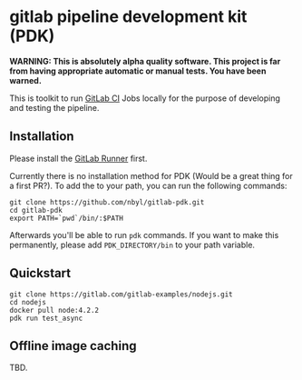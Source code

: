 # gitlab pipeline development kit (PDK)

**WARNING: This is absolutely alpha quality software. This project is far from having appropriate automatic or manual tests. You have been warned.**

This is toolkit to run [GitLab CI](https://docs.gitlab.com/ee/ci/) Jobs locally for the purpose of developing and testing the pipeline.

## Installation

Please install the [GitLab Runner](https://docs.gitlab.com/runner/) first.

Currently there is no installation method for PDK (Would be a great thing for a first PR?). To add the to your path, you can run the following commands:

```
git clone https://github.com/nbyl/gitlab-pdk.git
cd gitlab-pdk
export PATH=`pwd`/bin/:$PATH
```

Afterwards you'll be able to run `pdk` commands. If you want to make this permanently, please add `PDK_DIRECTORY/bin` to your path variable.

## Quickstart

```
git clone https://gitlab.com/gitlab-examples/nodejs.git
cd nodejs
docker pull node:4.2.2
pdk run test_async
```

## Offline image caching

TBD.